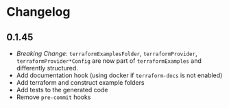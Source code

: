 # Changelog

## 0.1.45

- _Breaking Change_: `terraformExamplesFolder`, `terraformProvider`, `terraformProvider*Config` are now part of `terraformExamples` and differently structured.
- Add documentation hook (using docker if `terraform-docs` is not enabled)
- Add terraform and construct example folders
- Add tests to the generated code
- Remove `pre-commit` hooks
